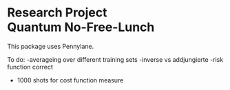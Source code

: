 # Research Project<br>Quantum No-Free-Lunch

This package uses Pennylane.


To do:
-averageing over different training sets
-inverse vs addjungierte
-risk function correct
- 1000 shots for cost function measure
